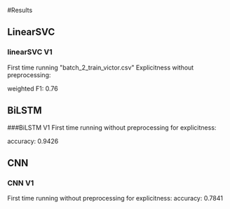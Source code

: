 #Results

## LinearSVC
### linearSVC V1
First time running "batch_2_train_victor.csv" Explicitness without preprocessing:

weighted F1: 0.76


## BiLSTM

###BiLSTM V1
First time running without preprocessing for explicitness:

accuracy: 0.9426


## CNN 

### CNN V1
First time running without preprocessing for explicitness:
accuracy: 0.7841


